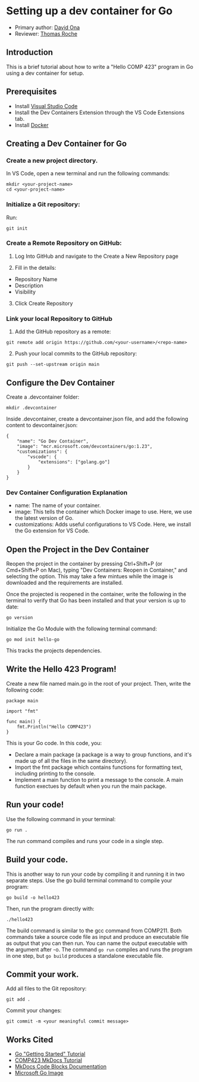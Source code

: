 # Setting up a dev container for Go

* Primary author: [David Ona](https://github.com/david-ona)
* Reviewer: [Thomas Roche](https://github.com/thomas092101)

## Introduction
This is a brief tutorial about how to write a "Hello COMP 423" program in Go using a dev container for setup.

## Prerequisites

- Install [Visual Studio Code](https://code.visualstudio.com/)
- Install the Dev Containers Extension through the VS Code Extensions tab.
- Install [Docker](https://www.docker.com/)

## Creating a Dev Container for Go

### Create a new project directory.
In VS Code, open a new terminal and run the following commands:

```
mkdir <your-project-name>
cd <your-project-name>
```

### Initialize a Git repository:

Run:

```git init```

### Create a Remote Repository on GitHub:

1) Log Into GitHub and navigate to the Create a New Repository page

2) Fill in the details:

- Repository Name
- Description
- Visibility

3) Click Create Repository

### Link your local Repository to GitHub

1) Add the GitHub repository as a remote:

```git remote add origin https://github.com/<your-username>/<repo-name>```

2) Push your local commits to the GitHub repository:

```git push --set-upstream origin main```

## Configure the Dev Container

Create a .devcontainer folder:

```mkdir .devcontainer```

Inside .devcontainer, create a devcontainer.json file, and add the following content to devcontainer.json:

``` 
{
    "name": "Go Dev Container",
    "image": "mcr.microsoft.com/devcontainers/go:1.23",
    "customizations": {
        "vscode": {
            "extensions": ["golang.go"]
        }
    }
}
```

### Dev Container Configuration Explanation

- name: The name of your container.
- image: This tells the container which Docker image to use. Here, we use the latest version of Go.
- customizations: Adds useful configurations to VS Code. Here, we install the Go extension for VS Code.

## Open the Project in the Dev Container

Reopen the project in the container by pressing Ctrl+Shift+P (or Cmd+Shift+P on Mac), typing "Dev Containers: Reopen in Container," and selecting the option. This may take a few mintues while the image is downloaded and the requirements are installed.

Once the projected is reopened in the container, write the following in the terminal to verify that Go has been installed and that your version is up to date:

```go version```

Initialize the Go Module with the following terminal command:

```go mod init hello-go```

This tracks the projects dependencies.

## Write the Hello 423 Program!

Create a new file named main.go in the root of your project. Then, write the following code:

```
package main

import "fmt"

func main() {
    fmt.Println("Hello COMP423")
}
```

This is your Go code. In this code, you:

- Declare a main package (a package is a way to group functions, and it's made up of all the files in the same directory).
- Import the fmt package which contains functions for formatting text, including printing to the console.
- Implement a main function to print a message to the console. A main function exectues by default when you run the main package.

## Run your code!

Use the following command in your terminal:

```
go run .
```

The run command compiles and runs your code in a single step.

## Build your code.

This is another way to run your code by compiling it and running it in two separate steps.
Use the go build terminal command to compile your program:

```go build -o hello423```

Then, run the program directly with:

```./hello423```

The build command is similar to the gcc command from COMP211. Both commands take a source code file as input and produce an executable file as output that you can then run. You can name the output executable with the argument after -o. The command ```go run``` compiles and runs the program in one step, but ```go build``` produces a standalone executable file.

## Commit your work.

Add all files to the Git repository:

```git add .```

Commit your changes:

```git commit -m <your meaningful commit message>```





## Works Cited
- [Go "Getting Started" Tutorial](https://go.dev/doc/tutorial/getting-started)
- [COMP423 MkDocs Tutorial](https://comp423-25s.github.io/resources/MkDocs/tutorial/)
- [MkDocs Code Blocks Documentation](https://squidfunk.github.io/mkdocs-material/reference/code-blocks/?h=code+block)
- [Microsoft Go Image](https://hub.docker.com/r/microsoft/devcontainers-go)